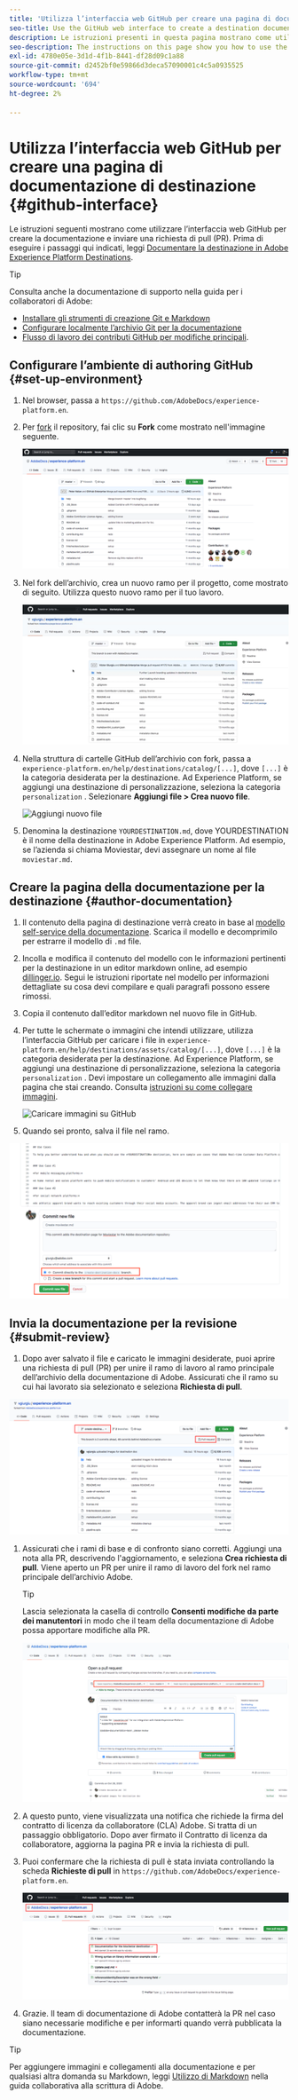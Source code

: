 ```yaml
---
title: 'Utilizza l’interfaccia web GitHub per creare una pagina di documentazione di destinazione '
seo-title: Use the GitHub web interface to create a destination documentation page
description: Le istruzioni presenti in questa pagina mostrano come utilizzare l’interfaccia web GitHub per creare la documentazione e inviare una richiesta di pull.
seo-description: The instructions on this page show you how to use the GitHub web interface to author documentation and submit a pull request.
exl-id: 4780e05e-3d1d-4f1b-8441-df28d09c1a88
source-git-commit: d2452bf0e59866d3deca57090001c4c5a0935525
workflow-type: tm+mt
source-wordcount: '694'
ht-degree: 2%

---
```


# Utilizza l’interfaccia web GitHub per creare una pagina di documentazione di destinazione {#github-interface}

Le istruzioni seguenti mostrano come utilizzare l’interfaccia web GitHub per creare la documentazione e inviare una richiesta di pull (PR). Prima di eseguire i passaggi qui indicati, leggi [Documentare la destinazione in Adobe Experience Platform Destinations](./documentation-instructions.md).

>[!TIP]
>
>Consulta anche la documentazione di supporto nella guida per i collaboratori di Adobe:
>* [Installare gli strumenti di creazione Git e Markdown](https://experienceleague.adobe.com/docs/contributor/contributor-guide/setup/install-tools.html?lang=en)
>* [Configurare localmente l’archivio Git per la documentazione](https://experienceleague.adobe.com/docs/contributor/contributor-guide/setup/local-repo.html?lang=en)
>* [Flusso di lavoro dei contributi GitHub per modifiche principali](https://experienceleague.adobe.com/docs/contributor/contributor-guide/setup/full-workflow.html?lang=en).


## Configurare l’ambiente di authoring GitHub {#set-up-environment}

1. Nel browser, passa a `https://github.com/AdobeDocs/experience-platform.en`.
2. Per [fork](https://experienceleague.adobe.com/docs/contributor/contributor-guide/setup/local-repo.html?lang=en#fork-the-repository) il repository, fai clic su **Fork** come mostrato nell&#39;immagine seguente.

   ![Archivio della documentazione di Adobe fork](./assets/ssd-fork-repo.png)

3. Nel fork dell’archivio, crea un nuovo ramo per il progetto, come mostrato di seguito. Utilizza questo nuovo ramo per il tuo lavoro.

   ![Creare un nuovo ramo GitHub](./assets/new-branch-github.gif)

4. Nella struttura di cartelle GitHub dell’archivio con fork, passa a `experience-platform.en/help/destinations/catalog/[...]`, dove `[...]` è la categoria desiderata per la destinazione. Ad Experience Platform, se aggiungi una destinazione di personalizzazione, seleziona la categoria `personalization` . Selezionare **Aggiungi file > Crea nuovo file**.

   ![Aggiungi nuovo file](./assets/github-navigate-and-create-file.gif)

5. Denomina la destinazione `YOURDESTINATION.md`, dove YOURDESTINATION è il nome della destinazione in Adobe Experience Platform. Ad esempio, se l’azienda si chiama Moviestar, devi assegnare un nome al file `moviestar.md`.

## Creare la pagina della documentazione per la destinazione {#author-documentation}

1. Il contenuto della pagina di destinazione verrà creato in base al [modello self-service della documentazione](./self-service-template.md). **[](assets/yourdestination-template.zip)** Scarica il modello e decomprimilo per estrarre il modello di  `.md` file.
2. Incolla e modifica il contenuto del modello con le informazioni pertinenti per la destinazione in un editor markdown online, ad esempio [dillinger.io](https://dillinger.io/). Segui le istruzioni riportate nel modello per informazioni dettagliate su cosa devi compilare e quali paragrafi possono essere rimossi.
3. Copia il contenuto dall’editor markdown nel nuovo file in GitHub.
4. Per tutte le schermate o immagini che intendi utilizzare, utilizza l’interfaccia GitHub per caricare i file in `experience-platform.en/help/destinations/assets/catalog/[...]`, dove `[...]` è la categoria desiderata per la destinazione. Ad Experience Platform, se aggiungi una destinazione di personalizzazione, seleziona la categoria `personalization` . Devi impostare un collegamento alle immagini dalla pagina che stai creando. Consulta [istruzioni su come collegare immagini](https://experienceleague.adobe.com/docs/contributor/contributor-guide/writing-essentials/linking.html?lang=en#link-to-images).

   ![Caricare immagini su GitHub](./assets/upload-image.gif)

5. Quando sei pronto, salva il file nel ramo.

![Conferma creazione file](./assets/ssd-confirm-file-creation.png)

## Invia la documentazione per la revisione {#submit-review}

1. Dopo aver salvato il file e caricato le immagini desiderate, puoi aprire una richiesta di pull (PR) per unire il ramo di lavoro al ramo principale dell’archivio della documentazione di Adobe. Assicurati che il ramo su cui hai lavorato sia selezionato e seleziona **Richiesta di pull**.

![Creare una richiesta di pull](./assets/ssd-create-pull-request-1.png)

1. Assicurati che i rami di base e di confronto siano corretti. Aggiungi una nota alla PR, descrivendo l&#39;aggiornamento, e seleziona **Crea richiesta di pull**. Viene aperto un PR per unire il ramo di lavoro del fork nel ramo principale dell’archivio Adobe.

   >[!TIP]
   >
   >Lascia selezionata la casella di controllo **Consenti modifiche da parte dei manutentori** in modo che il team della documentazione di Adobe possa apportare modifiche alla PR.

   ![Creare una richiesta di pull all’archivio della documentazione di Adobe](./assets/ssd-create-pull-request-2.png)

1. A questo punto, viene visualizzata una notifica che richiede la firma del contratto di licenza da collaboratore (CLA) Adobe. Si tratta di un passaggio obbligatorio. Dopo aver firmato il Contratto di licenza da collaboratore, aggiorna la pagina PR e invia la richiesta di pull.

1. Puoi confermare che la richiesta di pull è stata inviata controllando la scheda **Richieste di pull** in `https://github.com/AdobeDocs/experience-platform.en`.

   ![PR riuscito](./assets/ssd-pr-successful.png)

1. Grazie. Il team di documentazione di Adobe contatterà la PR nel caso siano necessarie modifiche e per informarti quando verrà pubblicata la documentazione.

>[!TIP]
>
>Per aggiungere immagini e collegamenti alla documentazione e per qualsiasi altra domanda su Markdown, leggi [Utilizzo di Markdown](https://experienceleague.adobe.com/docs/contributor/contributor-guide/writing-essentials/markdown.html?lang=en) nella guida collaborativa alla scrittura di Adobe.
